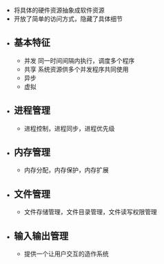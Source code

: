 - 将具体的硬件资源抽象成软件资源
- 开放了简单的访问方式，隐藏了具体细节
- ## 基本特征
	- 并发
	  同一时间间隔内执行，调度多个程序
	- 共享
	  系统资源供多个并发程序共同使用
	- 异步
	- 虚拟
- ## 进程管理
	- 进程控制，进程同步，进程优先级
- ## 内存管理
	- 内存分配，内存保护，内存扩展
- ## 文件管理
	- 文件存储管理，文件目录管理，文件读写权限管理
- ## 输入输出管理
	- 提供一个让用户交互的造作系统